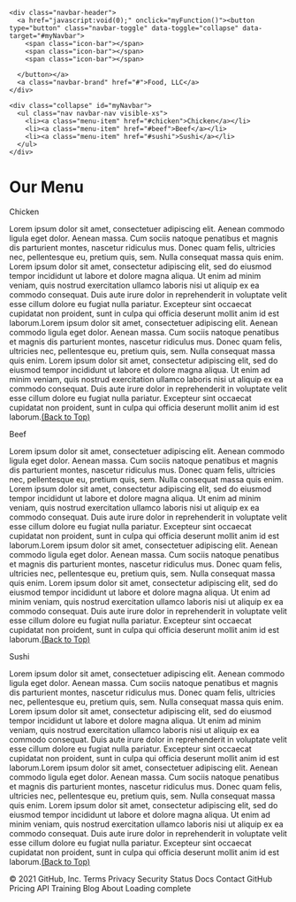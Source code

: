 <!DOCTYPE html>
<html lang="zxx">
<head>
<meta charset="utf-8">
<meta http-equiv="X-UA-Compatible" content="IE=edge">
  <meta name="viewport" content="width=device-width, initial-scale=1">
  <link rel="stylesheet" href="css/style.css">
  <link rel="stylesheet" href="css/bootstrap.min.css">
  <script src="js/jquery.min.js"></script>
  <script src="js/bootstrap.min.js"></script>
    <script src="js/script.js"></script>
<link rel="stylesheet" href="https://maxcdn.bootstrapcdn.com/bootstrap/3.3.7/css/bootstrap.min.css">
  <script src="https://ajax.googleapis.com/ajax/libs/jquery/3.3.1/jquery.min.js"></script>
  <script src="https://maxcdn.bootstrapcdn.com/bootstrap/3.3.7/js/bootstrap.min.js"></script>
  <title>Module3 solution</title>
</head>

<body>
<nav class="navbar" id="top">
  <div class="container-fluid">

    <div class="navbar-header">
      <a href="javascript:void(0);" onclick="myFunction()"><button type="button" class="navbar-toggle" data-toggle="collapse" data-target="#myNavbar">
        <span class="icon-bar"></span>
        <span class="icon-bar"></span>
        <span class="icon-bar"></span> 
      
      </button></a>
      <a class="navbar-brand" href="#">Food, LLC</a>
    </div>

    <div class="collapse" id="myNavbar">
      <ul class="nav navbar-nav visible-xs">
        <li><a class="menu-item" href="#chicken">Chicken</a></li>
        <li><a class="menu-item" href="#beef">Beef</a></li> 
        <li><a class="menu-item" href="#sushi">Sushi</a></li> 
      </ul>
    </div>

  </div>
</nav>

<h1 class="main-title">Our Menu</h1>
<div class="row g-custom">

  <div id="chicken" class="col-sm-12 col-md-12 col-lg-12">
    <div class="content-box">
      <p class="item-name">Chicken</p>
      <p>Lorem ipsum dolor sit amet, consectetuer adipiscing elit. Aenean commodo ligula eget dolor. Aenean massa. Cum sociis natoque penatibus et magnis dis parturient montes, nascetur ridiculus mus. Donec quam felis, ultricies nec, pellentesque eu, pretium quis, sem. Nulla consequat massa quis enim. Lorem ipsum dolor sit amet, consectetur adipiscing elit, sed do eiusmod tempor incididunt ut labore et dolore magna aliqua. Ut enim ad minim veniam, quis nostrud exercitation ullamco laboris nisi ut aliquip ex ea commodo consequat. Duis aute irure dolor in reprehenderit in voluptate velit esse cillum dolore eu fugiat nulla pariatur. Excepteur sint occaecat cupidatat non proident, sunt in culpa qui officia deserunt mollit anim id est laborum.Lorem ipsum dolor sit amet, consectetuer adipiscing elit. Aenean commodo ligula eget dolor. Aenean massa. Cum sociis natoque penatibus et magnis dis parturient montes, nascetur ridiculus mus. Donec quam felis, ultricies nec, pellentesque eu, pretium quis, sem. Nulla consequat massa quis enim. Lorem ipsum dolor sit amet, consectetur adipiscing elit, sed do eiusmod tempor incididunt ut labore et dolore magna aliqua. Ut enim ad minim veniam, quis nostrud exercitation ullamco laboris nisi ut aliquip ex ea commodo consequat. Duis aute irure dolor in reprehenderit in voluptate velit esse cillum dolore eu fugiat nulla pariatur. Excepteur sint occaecat cupidatat non proident, sunt in culpa qui officia deserunt mollit anim id est laborum.<a href="#top">(Back to Top)</a></p>
    </div>
  </div>

  <div id="beef" class="col-sm-12 col-md-12 col-lg-12">
    <div class="content-box">
      <p class="item-name">Beef</p>
      <p>Lorem ipsum dolor sit amet, consectetuer adipiscing elit. Aenean commodo ligula eget dolor. Aenean massa. Cum sociis natoque penatibus et magnis dis parturient montes, nascetur ridiculus mus. Donec quam felis, ultricies nec, pellentesque eu, pretium quis, sem. Nulla consequat massa quis enim. Lorem ipsum dolor sit amet, consectetur adipiscing elit, sed do eiusmod tempor incididunt ut labore et dolore magna aliqua. Ut enim ad minim veniam, quis nostrud exercitation ullamco laboris nisi ut aliquip ex ea commodo consequat. Duis aute irure dolor in reprehenderit in voluptate velit esse cillum dolore eu fugiat nulla pariatur. Excepteur sint occaecat cupidatat non proident, sunt in culpa qui officia deserunt mollit anim id est laborum.Lorem ipsum dolor sit amet, consectetuer adipiscing elit. Aenean commodo ligula eget dolor. Aenean massa. Cum sociis natoque penatibus et magnis dis parturient montes, nascetur ridiculus mus. Donec quam felis, ultricies nec, pellentesque eu, pretium quis, sem. Nulla consequat massa quis enim. Lorem ipsum dolor sit amet, consectetur adipiscing elit, sed do eiusmod tempor incididunt ut labore et dolore magna aliqua. Ut enim ad minim veniam, quis nostrud exercitation ullamco laboris nisi ut aliquip ex ea commodo consequat. Duis aute irure dolor in reprehenderit in voluptate velit esse cillum dolore eu fugiat nulla pariatur. Excepteur sint occaecat cupidatat non proident, sunt in culpa qui officia deserunt mollit anim id est laborum.<a href="#top">(Back to Top)</a></p>
    </div>
  </div>
  <div id="sushi" class="col-sm-12 col-md-12 col-lg-12">
    <div class="content-box">
      <p class="item-name">Sushi</p>
      <p>Lorem ipsum dolor sit amet, consectetuer adipiscing elit. Aenean commodo ligula eget dolor. Aenean massa. Cum sociis natoque penatibus et magnis dis parturient montes, nascetur ridiculus mus. Donec quam felis, ultricies nec, pellentesque eu, pretium quis, sem. Nulla consequat massa quis enim. Lorem ipsum dolor sit amet, consectetur adipiscing elit, sed do eiusmod tempor incididunt ut labore et dolore magna aliqua. Ut enim ad minim veniam, quis nostrud exercitation ullamco laboris nisi ut aliquip ex ea commodo consequat. Duis aute irure dolor in reprehenderit in voluptate velit esse cillum dolore eu fugiat nulla pariatur. Excepteur sint occaecat cupidatat non proident, sunt in culpa qui officia deserunt mollit anim id est laborum.Lorem ipsum dolor sit amet, consectetuer adipiscing elit. Aenean commodo ligula eget dolor. Aenean massa. Cum sociis natoque penatibus et magnis dis parturient montes, nascetur ridiculus mus. Donec quam felis, ultricies nec, pellentesque eu, pretium quis, sem. Nulla consequat massa quis enim. Lorem ipsum dolor sit amet, consectetur adipiscing elit, sed do eiusmod tempor incididunt ut labore et dolore magna aliqua. Ut enim ad minim veniam, quis nostrud exercitation ullamco laboris nisi ut aliquip ex ea commodo consequat. Duis aute irure dolor in reprehenderit in voluptate velit esse cillum dolore eu fugiat nulla pariatur. Excepteur sint occaecat cupidatat non proident, sunt in culpa qui officia deserunt mollit anim id est laborum.<a href="#top">(Back to Top)</a></p>
    </div>
  </div>
</div>
</body>
</html>
© 2021 GitHub, Inc.
Terms
Privacy
Security
Status
Docs
Contact GitHub
Pricing
API
Training
Blog
About
Loading complete
